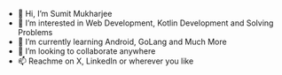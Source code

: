 - 👋 Hi, I’m Sumit Mukharjee
- 👀 I’m interested in Web Development, Kotlin Development and Solving Problems
- 🌱 I’m currently learning Android, GoLang and Much More
- 💞️ I’m looking to collaborate anywhere
- 📫 Reachme on X, LinkedIn or wherever you like


<!---
sumitxmukharjee/sumitxmukharjee is a ✨ special ✨ repository because its `README.md` (this file) appears on your GitHub profile.
You can click the Preview link to take a look at your changes.
--->
